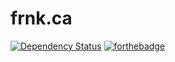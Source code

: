 # frnk.ca

[![Dependency Status](https://www.versioneye.com/user/projects/57819aa85bb1390040177e1b/badge.svg?style=flat-square)](https://www.versioneye.com/user/projects/57819aa85bb1390040177e1b)
[![forthebadge](http://forthebadge.com/images/badges/fuck-it-ship-it.svg)](http://forthebadge.com)
